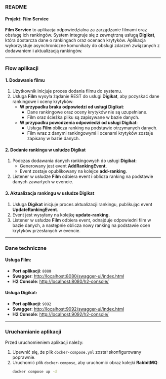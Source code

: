 ### README

#### Projekt: Film Service

**Film Service** to aplikacja odpowiedzialna za zarządzanie filmami oraz obsługę ich rankingów. System integruje się z zewnętrzną usługą **Digikat**, która dostarcza dane o rankingach oraz ocenach krytyków. Aplikacja wykorzystuje asynchroniczne komunikaty do obsługi zdarzeń związanych z dodawaniem i aktualizacją rankingów.

---

### **Flow aplikacji**

#### 1. **Dodawanie filmu**

1. Użytkownik inicjuje proces dodania filmu do systemu.
2. Usługa **Film** wysyła żądanie REST do usługi **Digikat**, aby pozyskać dane rankingowe i oceny krytyków:
    - **W przypadku braku odpowiedzi od usługi Digikat**:
        - Dane rankingowe oraz oceny krytyków nie są uzupełniane.
        - Film oraz ścieżka pliku są zapisywane w bazie danych.
    - **W przypadku powodzenia odpowiedzi od usługi Digikat**:
        - Usługa **Film** oblicza ranking na podstawie otrzymanych danych.
        - Film wraz z danymi rankingowymi i ocenami krytyków zostaje zapisany w bazie danych.

#### 2. **Dodanie rankingu w usłudze Digikat**

1. Podczas dodawania danych rankingowych do usługi **Digikat**:
    - Generowany jest event **AddRankingEvent**.
    - Event zostaje opublikowany na kolejce **add-ranking**.
2. Listener w usłudze **Film** odbiera event i oblicza ranking na podstawie danych zawartych w evencie.

#### 3. **Aktualizacja rankingu w usłudze Digikat**

1. Usługa **Digikat** inicjuje proces aktualizacji rankingu, publikując event **UpdateRankingEvent**.
2. Event jest wysyłany na kolejkę **update-ranking**.
3. Listener w usłudze **Film** odbiera event, odnajduje odpowiedni film w bazie danych, a następnie oblicza nowy ranking na podstawie ocen krytyków przesłanych w evencie.

---

### **Dane techniczne**

#### Usługa Film:
- **Port aplikacji**: `8080`
- **Swagger**: [http://localhost:8080/swagger-ui/index.html](http://localhost:8080/swagger-ui/index.html)
- **H2 Console**: [http://localhost:8080/h2-console/](http://localhost:8080/h2-console/)

#### Usługa Digikat:
- **Port aplikacji**: `9092`
- **Swagger**: [http://localhost:9092/swagger-ui/index.html](http://localhost:9092/swagger-ui/index.html)
- **H2 Console**: [http://localhost:9092/h2-console/](http://localhost:9092/h2-console/)

---

### **Uruchamianie aplikacji**

Przed uruchomieniem aplikacji należy:
1. Upewnić się, że plik `docker-compose.yml` został skonfigurowany poprawnie.
2. Uruchomić plik `docker-compose`, aby uruchomić obraz kolejki **RabbitMQ**:
   ```bash
   docker compose up -d
   ```

